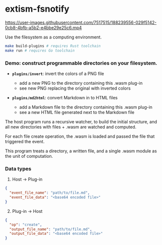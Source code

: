 # extism-fsnotify

https://user-images.githubusercontent.com/7517515/188239556-029f5142-0cb8-4bfb-a5b2-e4bbe29e25c6.mp4

Use the filesystem as a computing environment. 

```sh
make build-plugins # requires Rust toolchain
make run # requires Go toolchain
```

### Demo: construct programmable directories on your filesystem.

- **`plugins/invert`**: invert the colors of a PNG file 
  - add a new PNG to the directory containing this .wasm plug-in
  - see new PNG replacing the original with inverted colors
  
- **`plugins/md2html`**: convert Markdown in to HTML files 
  - add a Markdown file to the directory containing this .wasm plug-in
  - see a new HTML file generated next to the Markdown file

The host program runs a recursive watcher, to build the initial structure, and all new directories 
with files + .wasm are watched and computed.

For each file create operation, the .wasm is loaded and passed the file that triggered the event. 

This program treats a directory, a written file, and a single .wasm module as the unit of computation. 

### Data types

1. Host -> Plug-in

```json
{
  "event_file_name": "path/to/file.md",
  "event_file_data": "<base64 encoded file>"
}
```

2. Plug-in -> Host

```json
{
  "op": "create",
  "output_file_name": "path/to/file.md",
  "output_file_data": "<base64 encoded file>"
}
```
